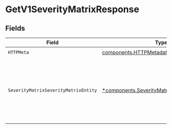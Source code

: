 # GetV1SeverityMatrixResponse


## Fields

| Field                                                                                                           | Type                                                                                                            | Required                                                                                                        | Description                                                                                                     |
| --------------------------------------------------------------------------------------------------------------- | --------------------------------------------------------------------------------------------------------------- | --------------------------------------------------------------------------------------------------------------- | --------------------------------------------------------------------------------------------------------------- |
| `HTTPMeta`                                                                                                      | [components.HTTPMetadata](../../models/components/httpmetadata.md)                                              | :heavy_check_mark:                                                                                              | N/A                                                                                                             |
| `SeverityMatrixSeverityMatrixEntity`                                                                            | [*components.SeverityMatrixSeverityMatrixEntity](../../models/components/severitymatrixseveritymatrixentity.md) | :heavy_minus_sign:                                                                                              | Retrieve the Severity matrix for your organization and its components and configured severities.                |